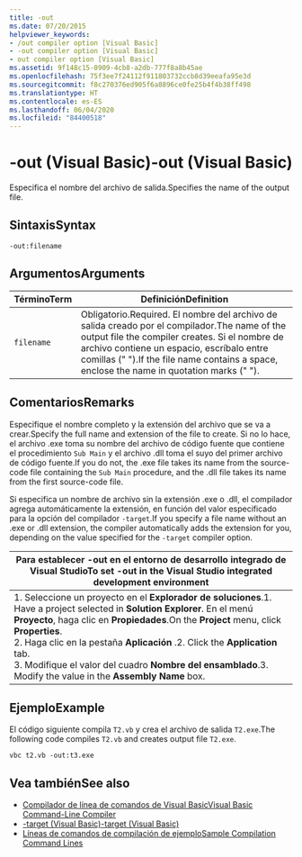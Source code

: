 ```yaml
---
title: -out
ms.date: 07/20/2015
helpviewer_keywords:
- /out compiler option [Visual Basic]
- -out compiler option [Visual Basic]
- out compiler option [Visual Basic]
ms.assetid: 9f148c15-0909-4cb8-a2db-777f8a8b45ae
ms.openlocfilehash: 75f3ee7f24112f911803732ccb8d39eeafa95e3d
ms.sourcegitcommit: f8c270376ed905f6a8896ce0fe25b4f4b38ff498
ms.translationtype: HT
ms.contentlocale: es-ES
ms.lasthandoff: 06/04/2020
ms.locfileid: "84400518"
---
```

# <a name="-out-visual-basic"></a><span data-ttu-id="eafbc-102">-out (Visual Basic)</span><span class="sxs-lookup"><span data-stu-id="eafbc-102">-out (Visual Basic)</span></span>
<span data-ttu-id="eafbc-103">Especifica el nombre del archivo de salida.</span><span class="sxs-lookup"><span data-stu-id="eafbc-103">Specifies the name of the output file.</span></span>  
  
## <a name="syntax"></a><span data-ttu-id="eafbc-104">Sintaxis</span><span class="sxs-lookup"><span data-stu-id="eafbc-104">Syntax</span></span>  
  
```console  
-out:filename  
```  
  
## <a name="arguments"></a><span data-ttu-id="eafbc-105">Argumentos</span><span class="sxs-lookup"><span data-stu-id="eafbc-105">Arguments</span></span>  
  
|<span data-ttu-id="eafbc-106">Término</span><span class="sxs-lookup"><span data-stu-id="eafbc-106">Term</span></span>|<span data-ttu-id="eafbc-107">Definición</span><span class="sxs-lookup"><span data-stu-id="eafbc-107">Definition</span></span>|  
|---|---|  
|`filename`|<span data-ttu-id="eafbc-108">Obligatorio.</span><span class="sxs-lookup"><span data-stu-id="eafbc-108">Required.</span></span> <span data-ttu-id="eafbc-109">El nombre del archivo de salida creado por el compilador.</span><span class="sxs-lookup"><span data-stu-id="eafbc-109">The name of the output file the compiler creates.</span></span> <span data-ttu-id="eafbc-110">Si el nombre de archivo contiene un espacio, escríbalo entre comillas (" ").</span><span class="sxs-lookup"><span data-stu-id="eafbc-110">If the file name contains a space, enclose the name in quotation marks (" ").</span></span>|  
  
## <a name="remarks"></a><span data-ttu-id="eafbc-111">Comentarios</span><span class="sxs-lookup"><span data-stu-id="eafbc-111">Remarks</span></span>  
 <span data-ttu-id="eafbc-112">Especifique el nombre completo y la extensión del archivo que se va a crear.</span><span class="sxs-lookup"><span data-stu-id="eafbc-112">Specify the full name and extension of the file to create.</span></span> <span data-ttu-id="eafbc-113">Si no lo hace, el archivo .exe toma su nombre del archivo de código fuente que contiene el procedimiento `Sub Main` y el archivo .dll toma el suyo del primer archivo de código fuente.</span><span class="sxs-lookup"><span data-stu-id="eafbc-113">If you do not, the .exe file takes its name from the source-code file containing the `Sub Main` procedure, and the .dll file takes its name from the first source-code file.</span></span>  
  
 <span data-ttu-id="eafbc-114">Si especifica un nombre de archivo sin la extensión .exe o .dll, el compilador agrega automáticamente la extensión, en función del valor especificado para la opción del compilador `-target`.</span><span class="sxs-lookup"><span data-stu-id="eafbc-114">If you specify a file name without an .exe or .dll extension, the compiler automatically adds the extension for you, depending on the value specified for the `-target` compiler option.</span></span>  
  
|<span data-ttu-id="eafbc-115">Para establecer -out en el entorno de desarrollo integrado de Visual Studio</span><span class="sxs-lookup"><span data-stu-id="eafbc-115">To set -out in the Visual Studio integrated development environment</span></span>|  
|---|  
|<span data-ttu-id="eafbc-116">1.  Seleccione un proyecto en el **Explorador de soluciones**.</span><span class="sxs-lookup"><span data-stu-id="eafbc-116">1.  Have a project selected in **Solution Explorer**.</span></span> <span data-ttu-id="eafbc-117">En el menú **Proyecto**, haga clic en **Propiedades**.</span><span class="sxs-lookup"><span data-stu-id="eafbc-117">On the **Project** menu, click **Properties**.</span></span> <br /><span data-ttu-id="eafbc-118">2.  Haga clic en la pestaña **Aplicación** .</span><span class="sxs-lookup"><span data-stu-id="eafbc-118">2.  Click the **Application** tab.</span></span><br /><span data-ttu-id="eafbc-119">3.  Modifique el valor del cuadro **Nombre del ensamblado**.</span><span class="sxs-lookup"><span data-stu-id="eafbc-119">3.  Modify the value in the **Assembly Name** box.</span></span>|  
  
## <a name="example"></a><span data-ttu-id="eafbc-120">Ejemplo</span><span class="sxs-lookup"><span data-stu-id="eafbc-120">Example</span></span>  
 <span data-ttu-id="eafbc-121">El código siguiente compila `T2.vb` y crea el archivo de salida `T2.exe`.</span><span class="sxs-lookup"><span data-stu-id="eafbc-121">The following code compiles `T2.vb` and creates output file `T2.exe`.</span></span>  
  
```console
vbc t2.vb -out:t3.exe  
```  
  
## <a name="see-also"></a><span data-ttu-id="eafbc-122">Vea también</span><span class="sxs-lookup"><span data-stu-id="eafbc-122">See also</span></span>

- [<span data-ttu-id="eafbc-123">Compilador de línea de comandos de Visual Basic</span><span class="sxs-lookup"><span data-stu-id="eafbc-123">Visual Basic Command-Line Compiler</span></span>](index.md)
- [<span data-ttu-id="eafbc-124">-target (Visual Basic)</span><span class="sxs-lookup"><span data-stu-id="eafbc-124">-target (Visual Basic)</span></span>](target.md)
- [<span data-ttu-id="eafbc-125">Líneas de comandos de compilación de ejemplo</span><span class="sxs-lookup"><span data-stu-id="eafbc-125">Sample Compilation Command Lines</span></span>](sample-compilation-command-lines.md)
